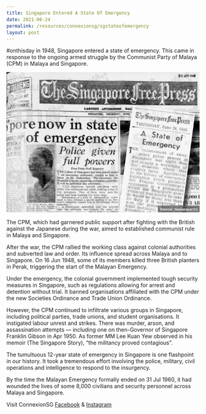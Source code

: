```yaml
---
title: Singapore Entered A State Of Emergency
date: 2021-06-24
permalink: /resources/connexionsg/sgstateofemergency
layout: post
---
```

#onthisday in 1948, Singapore entered a state of emergency. This came in response to the ongoing armed struggle by the Communist Party of Malaya (CPM) in Malaya and Singapore. 

  ![Alt text for image on Isomer site](/images/stateofemergency.jpeg)

The CPM, which had garnered public support after fighting with the British against the Japanese during the war, aimed to established communist rule in Malaya and Singapore. 

After the war, the CPM rallied the working class against colonial authorities and subverted law and order. Its influence spread across Malaya and to Singapore. On 16 Jun 1948, some of its members killed three British planters in Perak, triggering the start of the Malayan Emergency.

Under the emergency, the colonial government implemented tough security measures in Singapore, such as regulations allowing for arrest and detention without trial. It banned organisations affiliated with the CPM under the new Societies Ordinance and Trade Union Ordinance.

However, the CPM continued to infiltrate various groups in Singapore, including political parties, trade unions, and student organisations. It instigated labour unrest and strikes. There was murder, arson, and assassination attempts — including one on then-Governor of Singapore Franklin Gibson in Apr 1950. As former MM Lee Kuan Yew observed in his memoir (The Singapore Story), “the militancy proved contagious”.

The tumultuous 12-year state of emergency in Singapore is one flashpoint in our history. It took a tremendous effort involving the police, military, civil operations and intelligence to respond to the insurgency. 

By the time the Malayan Emergency formally ended on 31 Jul 1960, it had wounded the lives of some 8,000 civilians and security personnel across Malaya and Singapore.

Visit ConnexionSG [Facebook](https://www.facebook.com/ConnexionSG) & [Instagram](https://www.instagram.com/connexionsg/)